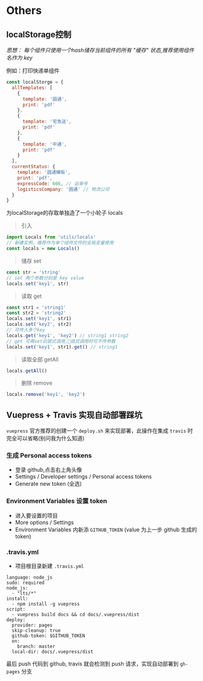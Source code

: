 # Others

## localStorage控制
*思想： 每个组件只使用一个hash储存当前组件的所有 "缓存" 状态,推荐使用组件名作为 key*

例如：打印快递单组件
```javascript
const localStorge = {
  allTemplates: [
    {
      template: '圆通',
      print: 'pdf'
    },
    {
      template: '宅急送',
      print: 'pdf'
    },
    {
      template: '中通',
      print: 'pdf'
    }
  ],
  currentStatus: {
    template: '圆通模板',
    print: 'pdf',
    expressCode: 666, // 运单号
    logisticsCompany: '圆通' // 物流公司
  }
}
```

为localStorage的存取单独造了一个小轮子 locals

> 引入
```javascript
import Locals from 'utils/locals'
// 新建实例，推荐作为单个组件文件的全局变量使用
const locals = new Locals()
```
> 储存 set
```javascript
const str = 'string'
// set 两个参数分别是 key value
locals.set('key1', str)
```
> 读取 get
```javascript
const str1 = 'string1'
const str2 = 'string2'
locals.set('key1', str1)
locals.set('key2', str2)
// 可传入多个key
locals.get('key1', 'key2') // string1 string2
// get 可再set后链式调用,链式调用时可不传参数
locals.set('key1', str1).get() // string1
```
> 读取全部 getAll
```javascript
locals.getAll()
```
> 删除 remove
```javascript
locals.remove('key1', 'key2')
```

## Vuepress + Travis 实现自动部署踩坑

`vuepress` 官方推荐的创建一个 `deploy.sh` 来实现部署，此操作在集成 `travis` 时完全可以省略(别问我为什么知道)

### 生成 Personal access tokens
- 登录 github,点击右上角头像
- Settings / Developer settings / Personal access tokens
- Generate new token (全选)

### Environment Variables 设置 token
- 进入要设置的项目
- More options / Settings
- Environment Variables 内新添 `GITHUB_TOKEN` (value 为上一步 github 生成的 token)

### .travis.yml
- 项目根目录新建 `.travis.yml`
```
language: node_js
sudo: required
node_js:
  - "lts/*"
install:
  - npm install -g vuepress
script:
  - vuepress build docs && cd docs/.vuepress/dist
deploy:
  provider: pages
  skip-cleanup: true
  github-token: $GITHUB_TOKEN
  on:
    branch: master
  local-dir: docs/.vuepress/dist
```

最后 push 代码到 github, travis 就会检测到 push 请求，实现自动部署到 `gh-pages` 分支